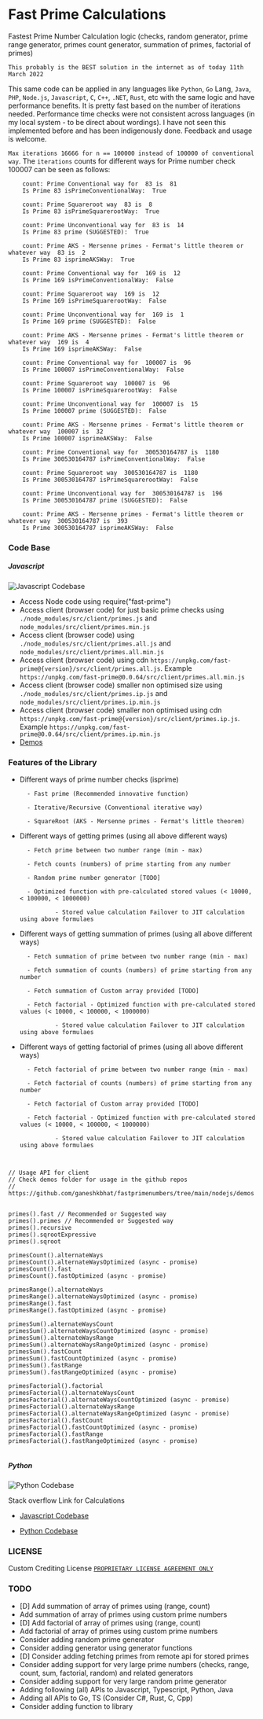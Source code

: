 # Fast Prime Calculations

Fastest Prime Number Calculation logic (checks, random generator, prime range generator, primes count generator, summation of primes, factorial of primes)

`This probably is the BEST solution in the internet as of today 11th March 2022`

This same code can be applied in any languages like `Python`, `Go` Lang, `Java`, `PHP`, `Node.js`, `Javascript`, `C`, `C++`, `.NET`, `Rust`, etc with the same logic and have performance benefits. It is pretty fast based on the number of iterations needed. Performance time checks were not consistent across languages (in my local system - to be direct about wordings). I have not seen this implemented before and has been indigenously done. Feedback and usage is welcome.

`Max iterations 16666 for n == 100000 instead of 100000 of conventional way`. The `iterations` counts for different ways for Prime number check 100007 can be seen as follows:

        count: Prime Conventional way for  83 is  81
        Is Prime 83 isPrimeConventionalWay:  True

        count: Prime Squareroot way  83 is  8
        Is Prime 83 isPrimeSquarerootWay:  True

        count: Prime Unconventional way for  83 is  14
        Is Prime 83 prime (SUGGESTED):  True

        count: Prime AKS - Mersenne primes - Fermat's little theorem or whatever way  83 is  2
        Is Prime 83 isprimeAKSWay:  True

        count: Prime Conventional way for  169 is  12
        Is Prime 169 isPrimeConventionalWay:  False

        count: Prime Squareroot way  169 is  12
        Is Prime 169 isPrimeSquarerootWay:  False

        count: Prime Unconventional way for  169 is  1
        Is Prime 169 prime (SUGGESTED):  False

        count: Prime AKS - Mersenne primes - Fermat's little theorem or whatever way  169 is  4
        Is Prime 169 isprimeAKSWay:  False

        count: Prime Conventional way for  100007 is  96
        Is Prime 100007 isPrimeConventionalWay:  False

        count: Prime Squareroot way  100007 is  96
        Is Prime 100007 isPrimeSquarerootWay:  False

        count: Prime Unconventional way for  100007 is  15
        Is Prime 100007 prime (SUGGESTED):  False

        count: Prime AKS - Mersenne primes - Fermat's little theorem or whatever way  100007 is  32
        Is Prime 100007 isprimeAKSWay:  False

        count: Prime Conventional way for  300530164787 is  1180
        Is Prime 300530164787 isPrimeConventionalWay:  False

        count: Prime Squareroot way  300530164787 is  1180
        Is Prime 300530164787 isPrimeSquarerootWay:  False

        count: Prime Unconventional way for  300530164787 is  196
        Is Prime 300530164787 prime (SUGGESTED):  False

        count: Prime AKS - Mersenne primes - Fermat's little theorem or whatever way  300530164787 is  393
        Is Prime 300530164787 isprimeAKSWay:  False

### Code Base

##### Javascript

![Javascript Codebase](https://github.com/ganeshkbhat/fastprimecalculations/blob/main/Fastest_Prime_Number_Calculations_codebase_javascript.jpeg)

- Access Node code using require("fast-prime")
- Access client (browser code) for just basic prime checks using `./node_modules/src/client/primes.js` and `node_modules/src/client/primes.min.js`
- Access client (browser code) using `./node_modules/src/client/primes.all.js` and `node_modules/src/client/primes.all.min.js`
- Access client (browser code) using cdn `https://unpkg.com/fast-prime@{version}/src/client/primes.all.js`. Example `https://unpkg.com/fast-prime@0.0.64/src/client/primes.all.min.js`
- Access client (browser code) smaller non optimised size using `./node_modules/src/client/primes.ip.js` and `node_modules/src/client/primes.ip.min.js`
- Access client (browser code) smaller non optimised using cdn `https://unpkg.com/fast-prime@{version}/src/client/primes.ip.js`. Example `https://unpkg.com/fast-prime@0.0.64/src/client/primes.ip.min.js`
- [Demos](https://github.com/ganeshkbhat/fastprimenumbers/tree/main/nodejs/demos)

### Features of the Library

- Different ways of prime number checks (isprime)

        - Fast prime (Recommended innovative function)

        - Iterative/Recursive (Conventional iterative way)

        - SquareRoot (AKS - Mersenne primes - Fermat's little theorem)

- Different ways of getting primes (using all above different ways)

        - Fetch prime between two number range (min - max)

        - Fetch counts (numbers) of prime starting from any number

        - Random prime number generator [TODO]

        - Optimized function with pre-calculated stored values (< 10000, < 100000, < 1000000)

                - Stored value calculation Failover to JIT calculation using above formulaes

- Different ways of getting summation of primes (using all above different ways)

        - Fetch summation of prime between two number range (min - max)

        - Fetch summation of counts (numbers) of prime starting from any number

        - Fetch summation of Custom array provided [TODO]

        - Fetch factorial - Optimized function with pre-calculated stored values (< 10000, < 100000, < 1000000)

                - Stored value calculation Failover to JIT calculation using above formulaes

- Different ways of getting factorial of primes (using all above different ways)

        - Fetch factorial of prime between two number range (min - max)

        - Fetch factorial of counts (numbers) of prime starting from any number

        - Fetch factorial of Custom array provided [TODO]

        - Fetch factorial - Optimized function with pre-calculated stored values (< 10000, < 100000, < 1000000)

                - Stored value calculation Failover to JIT calculation using above formulaes

```


// Usage API for client
// Check demos folder for usage in the github repos
// https://github.com/ganeshkbhat/fastprimenumbers/tree/main/nodejs/demos


primes().fast // Recommended or Suggested way
primes().primes // Recommended or Suggested way
primes().recursive
primes().sqrootExpressive
primes().sqroot

primesCount().alternateWays
primesCount().alternateWaysOptimized (async - promise)
primesCount().fast
primesCount().fastOptimized (async - promise)

primesRange().alternateWays
primesRange().alternateWaysOptimized (async - promise)
primesRange().fast
primesRange().fastOptimized (async - promise)

primesSum().alternateWaysCount
primesSum().alternateWaysCountOptimized (async - promise)
primesSum().alternateWaysRange
primesSum().alternateWaysRangeOptimized (async - promise)
primesSum().fastCount
primesSum().fastCountOptimized (async - promise)
primesSum().fastRange
primesSum().fastRangeOptimized (async - promise)

primesFactorial().factorial
primesFactorial().alternateWaysCount
primesFactorial().alternateWaysCountOptimized (async - promise)
primesFactorial().alternateWaysRange
primesFactorial().alternateWaysRangeOptimized (async - promise)
primesFactorial().fastCount
primesFactorial().fastCountOptimized (async - promise)
primesFactorial().fastRange
primesFactorial().fastRangeOptimized (async - promise)


```

##### Python

![Python Codebase](https://github.com/ganeshkbhat/fastprimecalculations/blob/main/Fastest_Prime_Number_Calculations_codebase_python.jpeg)

Stack overflow Link for Calculations

- [Javascript Codebase](https://stackoverflow.com/questions/40200089/number-prime-test-in-javascript/71437628?noredirect=1#comment126271353_71437628)

- [Python Codebase](https://stackoverflow.com/questions/1801391/how-to-create-the-most-compact-mapping-n-%e2%86%92-isprimen-up-to-a-limit-n/71438297#71438297)

### LICENSE

Custom Crediting License [`PROPRIETARY LICENSE AGREEMENT ONLY`](https://github.com/ganeshkbhat/fastprimecalculations/blob/main/LICENSE)

### TODO

- [D] Add summation of array of primes using (range, count)
- Add summation of array of primes using custom prime numbers
- [D] Add factorial of array of primes using (range, count)
- Add factorial of array of primes using custom prime numbers
- Consider adding random prime generator
- Consider adding generator using generator functions
- [D] Consider adding fetching primes from remote api for stored primes
- Consider adding support for very large prime numbers (checks, range, count, sum, factorial, random) and related generators
- Consider adding support for very large random prime generator
- Adding following (all) APIs to Javascript, Typescript, Python, Java
- Adding all APIs to Go, TS (Consider C#, Rust, C, Cpp)
- Consider adding function to library

